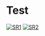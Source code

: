 # Test
[![SR1](https://img.youtube.com/vi/nNWG7DGQrYs/0.jpg)](https://youtu.be/nNWG7DGQrYs)  [![SR2](https://img.youtube.com/vi/Q6KqRZ9lyes/0.jpg)](https://youtu.be/Q6KqRZ9lyes)



